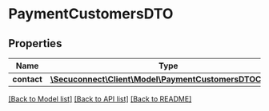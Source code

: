 # PaymentCustomersDTO

## Properties
Name | Type | Description | Notes
------------ | ------------- | ------------- | -------------
**contact** | [**\Secuconnect\Client\Model\PaymentCustomersDTOContact**](PaymentCustomersDTOContact.md) |  | [optional] 

[[Back to Model list]](../README.md#documentation-for-models) [[Back to API list]](../README.md#documentation-for-api-endpoints) [[Back to README]](../README.md)


